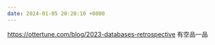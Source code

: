 ```yaml
---
date: 2024-01-05 20:20:10 +0800
---
```


https://ottertune.com/blog/2023-databases-retrospective 有空品一品